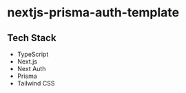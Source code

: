 # nextjs-prisma-auth-template
<!-- Demo - https://nextjs-template-one-mu.vercel.app/ -->

## Tech Stack
- TypeScript
- Next.js
- Next Auth
- Prisma
- Tailwind CSS